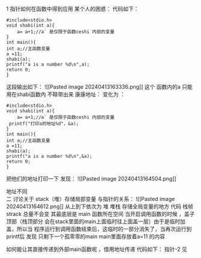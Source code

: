 1 指针如何在函数中得到应用
某个人的困惑：
代码如下：
```
#include<stdio.h>
void shabi(int a){
    a= a+1;//a` 是仅限于函数ceshi 内部的变量
}
int main(){
int a;//主函数变量
a =11;
shabi(a);
printf("a is a number %d\n",a);
return 0;
}
```
这段输出如下：
![[Pasted image 20240413163336.png]]
这个 函数内的a 只能用在shabi函数内  不鞥带出来
康康地址：
变化为 ：
```
#include<stdio.h>
void shabi(int a){
    a= a+1;//a` 是仅限于函数ceshi 内部的变量
 printf("打印a的地址%d"，&a);
}
int main(){
int a;//主函数变量
a =11;
shabi(a);
printf("a is a number %d\n",&a);
return 0;
}

```
把他们的地址打印一下 发现：
![[Pasted image 20240413164504.png]]

地址不同   
 二 讨论关于 stack（堆）存储局部变量 与指针的关系：
 ![[Pasted image 20240413164612.png]]
 从上到下依次为  堆  堆栈  存储全局变量的地方  代码 
 栈帧 strack 总量不会变 其最底层是 main 函数所在空间
 当开启调用函数的时候 ，盖子顶部（栈顶部分 会在stack里面的main上面临时往上面盖一层）由于是临时加盖，所以当 程序运行到调用函数结束后，这临时的一部分消失了，当再次运行到printf后 发现 只剩下一个孤零零的main  main里面存放着a=11 的内容 

如何能让其直接传递到外部main函数呢 ，借用地址传递
代码如下：
指针-2 见

